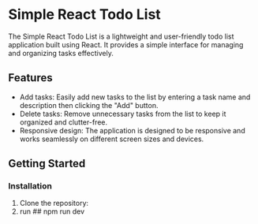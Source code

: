 # Simple React Todo List

The Simple React Todo List is a lightweight and user-friendly todo list application built using React. It provides a simple interface for managing and organizing tasks effectively.

## Features

- Add tasks: Easily add new tasks to the list by entering a task name and description then clicking the "Add" button.
- Delete tasks: Remove unnecessary tasks from the list to keep it organized and clutter-free.
- Responsive design: The application is designed to be responsive and works seamlessly on different screen sizes and devices.

## Getting Started

### Installation

1. Clone the repository:
2. run ## npm run dev

